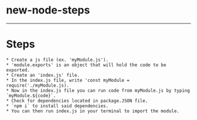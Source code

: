 # new-node-steps
---
# Steps
    * Create a js file (ex. 'myModule.js').
    * 'module.exports' is an object that will hold the code to be exported.
    * Create an 'index.js' file.
    * In the index.js file, write 'const myModule = require('./myModule.js).
    * Now in the index.js file you can run code from myModule.js by typing `myModule.${code}`.
    * Check for dependencies located in package.JSON file.
    * `npm i` to install said dependencies. 
    * You can then run index.js in your terminal to import the module.
